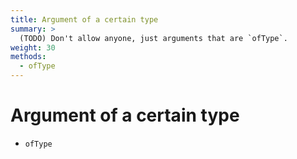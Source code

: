 ```yaml
---
title: Argument of a certain type
summary: >
  (TODO) Don't allow anyone, just arguments that are `ofType`.
weight: 30
methods:
  - ofType
---
```


# Argument of a certain type

- `ofType`
